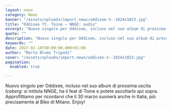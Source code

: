 ```yaml
---
layout: news
category: News
banner: "/assets/uploads/import.news/oddisee-3--1024x1023.jpg"
title: "Oddisee ft. Toine – NNGE: audio"
excerpt: "Nuovo singolo per Oddisee, incluso nel suo album di prossima uscita Iceberg: si intitola NNGE, ha il feat di Toine e potete ascoltarlo qui sopra. Approfittiamo per ricordarvi che il 30 marzo suonerà anche in Italia, più precisamente al Biko di Milano. Enjoy!"
quote: ""
description: "Nuovo singolo per Oddisee, incluso nel suo album di prossima uscita Iceberg: si intitola NNGE, ha il feat di Toine e potete ascoltarlo qui sopra. Approfittiamo per ricordarvi che il 30 marzo suonerà anche in Italia, più precisamente al Biko di Milano. Enjoy!"
keywords: ""
date: 2017-02-16T00:00:00.000+01:00
author: "Marta Blumi Tripodi"
cover: "/assets/uploads/import.news/oddisee-3--1024x1023.jpg"
pagination:
  enabled: true

---
```


Nuovo singolo per Oddisee, incluso nel suo album di prossima uscita _Iceberg_: si intitola NNGE, ha il feat di Toine e potete ascoltarlo qui sopra. Approfittiamo per ricordarvi che il 30 marzo suonerà anche in Italia, più precisamente al Biko di Milano. Enjoy!